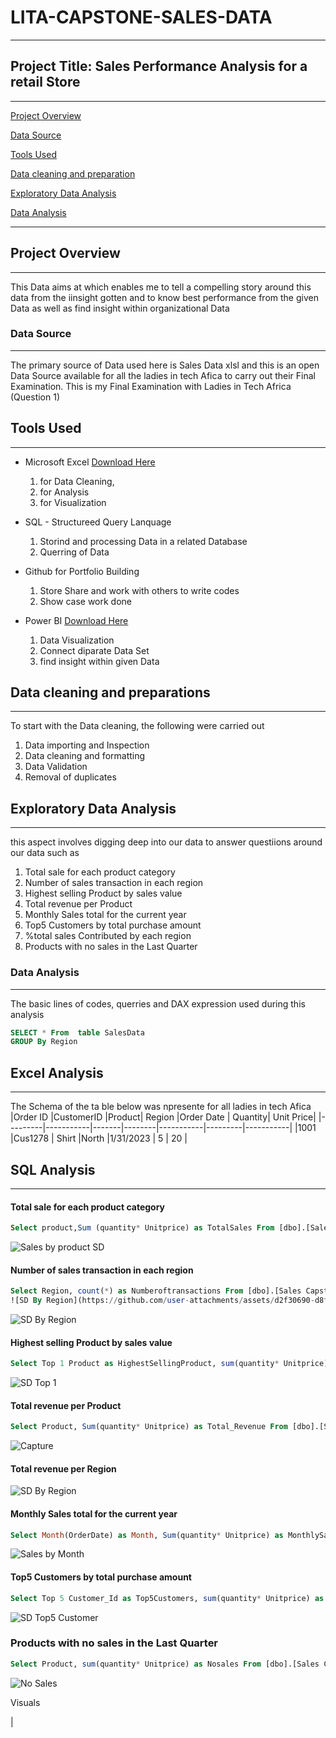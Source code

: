 # LITA-CAPSTONE-SALES-DATA
---

## Project Title: Sales Performance Analysis for a retail Store
---
[Project Overview](#project-overview)

[Data Source](#data-source)

[Tools Used](#tools-used)

[Data cleaning and preparation](#data-cleaning-and-preparation)

[Exploratory Data Analysis](#exploratory-data-analysis)

 [Data Analysis](#data-analysis)

 ---


## Project Overview
---
This Data aims at which enables me to tell a compelling story around this data from the iinsight gotten and to know best performance from the given Data as well as find insight within organizational Data

### Data Source
---
The primary source of Data used here is Sales Data xlsl and this is an open Data Source available for all the ladies in tech Afica to carry out their Final Examination. This is my Final Examination with Ladies in Tech Africa (Question 1)

## Tools Used
---
- Microsoft Excel [Download Here](https://www.microsoft.com)
  1. for Data Cleaning,
  2. for Analysis
  3. for Visualization
     
- SQL - Structureed Query Lanquage  
  1. Storind and processing Data in a related Database
  2. Querring of Data
  
- Github for Portfolio Building
  1. Store Share and work with others to write codes
  2. Show case work done
    
- Power BI [Download Here](https://www.microsoft.com)
  1.  Data Visualization
  2. Connect diparate Data Set
  3. find insight within given Data

## Data cleaning and preparations
---
To start with the Data cleaning, the following were carried out
  1.  Data importing and Inspection
  2.  Data cleaning and formatting
  3.  Data Validation
  4.  Removal of duplicates

## Exploratory Data Analysis
---
this aspect involves digging deep into our data to answer questiions around our data such as
  1.  Total sale for each product category
  2.  Number of sales transaction in each region
  3.  Highest selling Product by sales value
  4.  Total revenue per Product
  5.  Monthly Sales total for the current year
  6.  Top5 Customers by total purchase amount
  7.  %total sales Contributed by each region
  8.  Products with no sales in the Last Quarter
      
### Data Analysis
---
The basic lines of codes, querries and DAX expression used during this analysis
```SQL
SELECT * From  table SalesData
GROUP By Region
```


## Excel Analysis
---

The Schema of the ta ble below was npresente for all ladies in tech Afica
|Order ID |CustomerID |Product| Region |Order Date | Quantity| Unit Price|
|---------|-----------|-------|--------|-----------|---------|-----------|
|1001     |Cus1278    | Shirt |North   |1/31/2023  | 5       |   20      |

## SQL Analysis
---
####   Total sale for each product category
```SQL
Select product,Sum (quantity* Unitprice) as TotalSales From [dbo].[Sales Capstone] Group by Product
```
![Sales by product  SD](https://github.com/user-attachments/assets/8b9b3636-7e4c-4377-b333-5b9a984a7c5c)


####  Number of sales transaction in each region
```SQL
Select Region, count(*) as Numberoftransactions From [dbo].[Sales Capstone] Group by Region
![SD By Region](https://github.com/user-attachments/assets/d2f30690-d8f8-4060-b5f4-7c6cf408381a)
```
![SD By Region](https://github.com/user-attachments/assets/63b5e686-3d29-4872-bc28-0b5ddb10c067)

#### Highest selling Product by sales value
```SQL
Select Top 1 Product as HighestSellingProduct, sum(quantity* Unitprice) as SalesValue From [dbo].[Sales Capstone] Group by Product order by SalesValue desc
```
![SD Top 1](https://github.com/user-attachments/assets/a130b00b-bdfc-445c-9aa3-1be1f048c541)

####  Total revenue per Product
```SQL
Select Product, Sum(quantity* Unitprice) as Total_Revenue From [dbo].[Sales Capstone] Group by Product
```
![Capture](https://github.com/user-attachments/assets/208e5ead-bf64-4498-998e-e378852568d9)

####  Total revenue per Region
![SD By Region](https://github.com/user-attachments/assets/163e6c1b-58a2-4b27-9d20-04e955401692)

####   Monthly Sales total for the current year
```SQL
Select Month(OrderDate) as Month, Sum(quantity* Unitprice) as MonthlySales From [dbo].[Sales Capstone]where Year(OrderDate) = Year(GETDATE())Group by Month(OrderDate) Order by Month;
```
![Sales by Month](https://github.com/user-attachments/assets/fdc3c627-da87-4640-a3a8-80267ba9b940)

#### Top5 Customers by total purchase amount
```SQL
Select Top 5 Customer_Id as Top5Customers, sum(quantity* Unitprice) as Sales From [dbo].[Sales Capstone] Group by Customer_Id order by Sales desc
```
![SD Top5 Customer](https://github.com/user-attachments/assets/430430eb-188d-46c6-ac5e-4f9c082eedf9)
###  Products with no sales in the Last Quarter
```SQL
Select Product, sum(quantity* Unitprice) as Nosales From [dbo].[Sales Capstone] Group by Product Having Sum(quantity* Unitprice) = 0
```
![No Sales](https://github.com/user-attachments/assets/ff31d8c5-81c3-49e8-89b0-120353fe19c6)



Visuals

|

